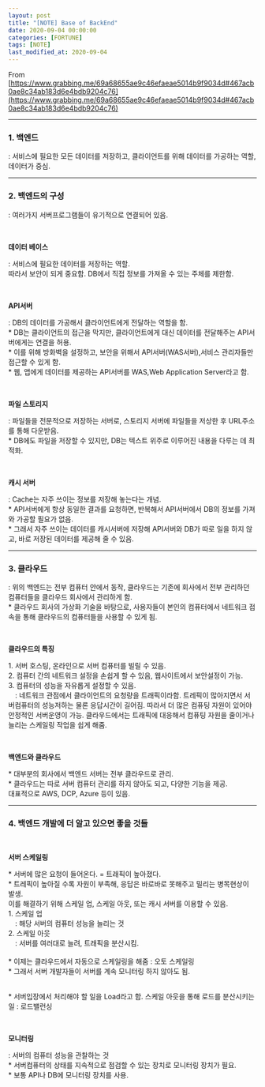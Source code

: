 ```yaml
---
layout: post
title: "[NOTE] Base of BackEnd"
date: 2020-09-04 00:00:00
categories: [FORTUNE]
tags: [NOTE]
last_modified_at: 2020-09-04
---
```


From [https://www.grabbing.me/69a68655ae9c46efaeae5014b9f9034d#467acb0ae8c34ab183d6e4bdb9204c76](https://www.grabbing.me/69a68655ae9c46efaeae5014b9f9034d#467acb0ae8c34ab183d6e4bdb9204c76)

---

### 1. 백엔드

<p>
: 서비스에 필요한 모든 데이터를 저장하고, 클라이언트를 위해 데이터를 가공하는 역할, 데이터가 중심.
</p>

---

### 2. 백엔드의 구성

<p>
: 여러가지 서버프로그램들이 유기적으로 연결되어 있음.
</p>

<br>

__데이터 베이스__

<p>
: 서비스에 필요한 데이터를 저장하는 역할.
<br>따라서 보안이 되게 중요함. DB에서 직접 정보를 가져올 수 있는 주체를 제한함.
</p>

<br>

__API서버__

<p>
: DB의 데이터를 가공해서 클라이언트에게 전달하는 역할을 함.
<br>* DB는 클라이언트의 접근을 막지만, 클라이언트에게 대신 데이터를 전달해주는 API서버에게는 연결을 허용.
<br>* 이를 위해 방화벽을 설정하고, 보안을 위해서 API서버(WAS서버),서비스 관리자들만 접근할 수 있게 함.
<br>* 웹, 앱에게 데이터를 제공하는 API서버를 WAS,Web Application Server라고 함.
</p>

<br>

__파일 스토리지__

<p>
: 파일들을 전문적으로 저장하는 서버로, 스토리지 서버에 파일들을 저상한 후 URL주소를 통해 다운받음.
<br>* DB에도 파일을 저장할 수 있지만, DB는 텍스트 위주로 이루어진 내용을 다루는 데 최적화.
</p>

<br>

__캐시 서버__

<p>
: Cache는 자주 쓰이는 정보를 저장해 놓는다는 개념.
<br>* API서버에게 항상 동일한 결과를 요청하면, 반복해서 API서버에서 DB의 정보를 가져와 가공할 필요가 없음.
<br>* 그래서 자주 쓰이는 데이터를 캐시서버에 저장해 API서버와 DB가 따로 일을 하지 않고, 바로 저장된 데이터를 제공해 줄 수 있음.
</p>

---

### 3. 클라우드

<p>
: 위의 백엔드는 전부 컴퓨터 안에서 동작, 클라우드는 기존에 회사에서 전부 관리하던 컴퓨터들을 클라우드 회사에서 관리하게 함.
<br>* 클라우드 회사의 가상화 기술을 바탕으로, 사용자들이 본인의 컴퓨터에서 네트워크 접속을 통해 클라우드의 컴퓨터들을 사용할 수 있게 됨.
</p>

<br>

__클라우드의 특징__
<p>
1. 서버 호스팅, 온라인으로 서버 컴퓨터를 빌릴 수 있음.
<br>2. 컴퓨터 간의 네트워크 설정을 손쉽게 할 수 있음, 웹사이트에서 보안설정이 가능.
<br>3. 컴퓨터의 성능을 자유롭게 설정할 수 있음.
<br>&emsp;: 네트워크 관점에서 클라이언트의 요청량을 트래픽이라함. 트레픽이 많아지면서 서버컴퓨터의 성능저하는 물론 응답시간이 길어짐.
따라서 더 많은 컴퓨팅 자원이 있어야 안정적인 서버운영이 가능. 클라우드에서는 트래픽에 대응해서 컴퓨팅 자원을 줄이거나 늘리는 스케일링 작업을 쉽게 해줌.
</p>

<br>

__백엔드와 클라우드__
<p>
* 대부분의 회사에서 백엔드 서버는 전부 클라우드로 관리.
<br>* 클라우드는 따로 서버 컴퓨터 관리를 하지 않아도 되고, 다양한 기능을 제공.
<br>대표적으로 AWS, DCP, Azure 등이 있음.
</p>

---

### 4. 백엔드 개발에 더 알고 있으면 좋을 것들

<br>

__서버 스케일링__

<p>
* 서버에 많은 요청이 들어온다. =  트래픽이 높아졌다.
<br>* 트레픽이 높아질 수록 자원이 부족해, 응답은 바로바로 못해주고 밀리는 병목현상이 발생.
<br>이를 해결하기 위해 스케일 업, 스케일 아웃, 또는 캐시 서버를 이용할 수 있음.
<br>1. 스케일 업
<br>&emsp;: 해당 서버의 컴퓨터 성능을 늘리는 것
<br>2. 스케일 아웃
<br>&emsp;: 서버를 여러대로 늘려, 트래픽을 분산시킴.
<br>
<br>* 이제는 클라우드에서 자동으로 스케일링을 해줌 : 오토 스케일링
<br>* 그래서 서버 개발자들이 서버를 계속 모니터링 하지 않아도 됨.

<br>* 서버입장에서 처리해야 할 일을 Load라고 함. 스케일 아웃을 통해 로드를 분산시키는 일 : 로드밸런싱
</p>

<br>

__모니터링__

<p>
: 서버의 컴퓨터 성능을 관찰하는 것
<br>* 서버컴퓨터의 상태를 지속적으로 점검할 수 있는 장치로 모니터링 장치가 필요.
<br>* 보통 API나 DB에 모니터링 장치를 사용.
</p>


<br>
<br>



